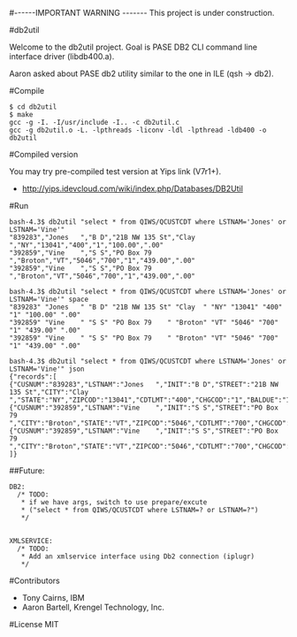 #------IMPORTANT WARNING -------
This project is under construction.


#db2util

Welcome to the db2util project. Goal is PASE DB2 CLI command line interface driver (libdb400.a).

Aaron asked about PASE db2 utility similar to the one in ILE (qsh -> db2).

#Compile

```
$ cd db2util
$ make
gcc -g -I. -I/usr/include -I.. -c db2util.c
gcc -g db2util.o -L. -lpthreads -liconv -ldl -lpthread -ldb400 -o db2util
```

#Compiled version

You may try pre-compiled test version at Yips link (V7r1+).

* http://yips.idevcloud.com/wiki/index.php/Databases/DB2Util

#Run

```
bash-4.3$ db2util "select * from QIWS/QCUSTCDT where LSTNAM='Jones' or LSTNAM='Vine'"
"839283","Jones   ","B D","21B NW 135 St","Clay  ","NY","13041","400","1","100.00",".00"
"392859","Vine    ","S S","PO Box 79    ","Broton","VT","5046","700","1","439.00",".00"
"392859","Vine    ","S S","PO Box 79    ","Broton","VT","5046","700","1","439.00",".00"

bash-4.3$ db2util "select * from QIWS/QCUSTCDT where LSTNAM='Jones' or LSTNAM='Vine'" space
"839283" "Jones   " "B D" "21B NW 135 St" "Clay  " "NY" "13041" "400" "1" "100.00" ".00"
"392859" "Vine    " "S S" "PO Box 79    " "Broton" "VT" "5046" "700" "1" "439.00" ".00"
"392859" "Vine    " "S S" "PO Box 79    " "Broton" "VT" "5046" "700" "1" "439.00" ".00"

bash-4.3$ db2util "select * from QIWS/QCUSTCDT where LSTNAM='Jones' or LSTNAM='Vine'" json 
{"records":[
{"CUSNUM":"839283","LSTNAM":"Jones   ","INIT":"B D","STREET":"21B NW 135 St","CITY":"Clay  ","STATE":"NY","ZIPCOD":"13041","CDTLMT":"400","CHGCOD":"1","BALDUE":"100.00","CDTDUE":".00"},
{"CUSNUM":"392859","LSTNAM":"Vine    ","INIT":"S S","STREET":"PO Box 79    ","CITY":"Broton","STATE":"VT","ZIPCOD":"5046","CDTLMT":"700","CHGCOD":"1","BALDUE":"439.00","CDTDUE":".00"},
{"CUSNUM":"392859","LSTNAM":"Vine    ","INIT":"S S","STREET":"PO Box 79    ","CITY":"Broton","STATE":"VT","ZIPCOD":"5046","CDTLMT":"700","CHGCOD":"1","BALDUE":"439.00","CDTDUE":".00"}
]}
```

##Future:

```
DB2:
  /* TODO:
   * if we have args, switch to use prepare/excute
   * ("select * from QIWS/QCUSTCDT where LSTNAM=? or LSTNAM=?")
   */


XMLSERVICE:
  /* TODO:
   * Add an xmlservice interface using Db2 connection (iplugr)
   */
```


#Contributors
- Tony Cairns, IBM
- Aaron Bartell, Krengel Technology, Inc.

#License
MIT

